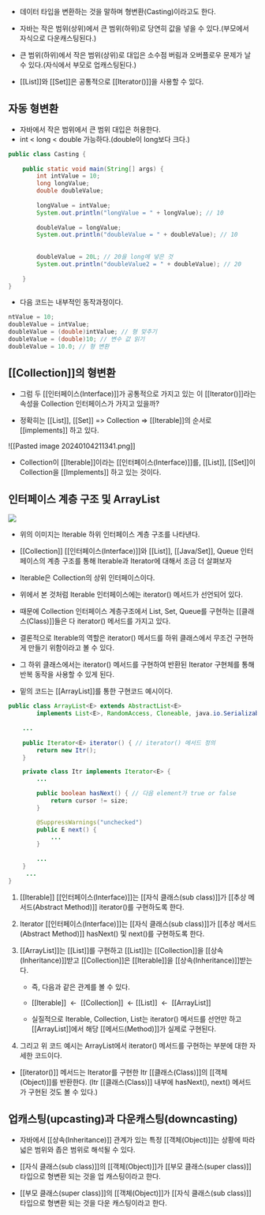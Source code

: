 - 데이터 타입을 변환하는 것을 말하며 형변환(Casting)이라고도 한다.
- 자바는 작은 범위(상위)에서 큰 범위(하위)로 당연히 값을 넣을 수 있다.(부모에서 자식으로 다운캐스팅된다.)

- 큰 범위(하위)에서 작은 범위(상위)로 대입은 소수점 버림과 오버플로우 문제가 날 수 있다.(자식에서 부모로 업캐스팅된다.)

- [[List]]와 [[Set]]은 공통적으로 [[Iterator()]]을 사용할 수 있다. 

## 자동 형변환

- 자바에서 작은 범위에서 큰 범위 대입은 허용한다.
- int < long < double 가능하다.(double이 long보다 크다.)

```java
public class Casting {  
  
    public static void main(String[] args) {  
        int intValue = 10;  
        long longValue;  
        double doubleValue;  
  
        longValue = intValue;  
        System.out.println("longValue = " + longValue); // 10
  
        doubleValue = longValue;  
        System.out.println("doubleValue = " + doubleValue); // 10
  
  
        doubleValue = 20L; // 20을 long에 넣은 것  
        System.out.println("doubleValue2 = " + doubleValue); // 20
  
    }  
}
```

- 다음 코드는 내부적인 동작과정이다.

```java
ntValue = 10;
doubleValue = intValue;
doubleValue = (double)intValue; // 형 맞추기
doubleValue = (double)10; // 변수 값 읽기
doubleValue = 10.0; // 형 변환
```

## [[Collection]]의 형변환

- 그럼 두 [[인터페이스(Interface)]]가 공통적으로 가지고 있는 이 [[Iterator()]]라는 속성을 Collection 인터페이스가 가지고 있을까?

- 정확히는 [[List]], [[Set]] => Collection => [[Iterable]]의 순서로 [[implements]] 하고 있다.

![[Pasted image 20240104211341.png]]

- Collection이 [[Iterable]]이라는 [[인터페이스(Interface)]]를, [[List]], [[Set]]이 Collection을 [[Implements]] 하고 있는 것이다.

## 인터페이스 계층 구조 및 ArrayList

![](https://blog.kakaocdn.net/dn/bgbJkF/btrSCLQz8Qd/e94GtwAHsKuND48KMFhEf1/img.jpg)

- 위의 이미지는 Iterable 하위 인터페이스 계층 구조를 나타낸다.

- [[Collection]] [[인터페이스(Interface)]]와 [[List]], [[Java/Set]], Queue 인터페이스의 계층 구조를 통해 Iterable과 Iterator에 대해서 조금 더 살펴보자

- Iterable은 Collection의 상위 인터페이스이다.
- 위에서 본 것처럼 Iterable 인터페이스에는 iterator() 메서드가 선언되어 있다.

- 때문에 Collection 인터페이스 계층구조에서 List, Set, Queue를 구현하는 [[클래스(Class)]]들은 다 iterator() 메서드를 가지고 있다.

- 결론적으로 Iterable의 역할은 iterator() 메서드를 하위 클래스에서 무조건 구현하게 만들기 위함이라고 볼 수 있다.
- 그 하위 클래스에서는 iterator() 메서드를 구현하여 반환된 Iterator 구현체를 통해 반복 동작을 사용할 수 있게 된다.

- 밑의 코드는 [[ArrayList]]를 통한 구현코드 예시이다.

```java
public class ArrayList<E> extends AbstractList<E>
        implements List<E>, RandomAccess, Cloneable, java.io.Serializable {
 
    ...
     
    public Iterator<E> iterator() { // iterator() 메서드 정의
        return new Itr();
    }

    private class Itr implements Iterator<E> {
        ...

        public boolean hasNext() { // 다음 element가 true or false
            return cursor != size;
        }

        @SuppressWarnings("unchecked")
        public E next() {
            ...
        }
        
        ...
    }  
     ...
}
```

1. [[Iterable]] [[인터페이스(Interface)]]는 [[자식 클래스(sub class)]]가 [[추상 메서드(Abstract Method)]] iterator()를 구현하도록 한다.
2. Iterator [[인터페이스(Interface)]]는 [[자식 클래스(sub class)]]가 [[추상 메서드(Abstract Method)]] hasNext() 및 next()를 구현하도록 한다.
3. [[ArrayList]]는 [[List]]를 구현하고 [[List]]는 [[Collection]]을 [[상속(Inheritance)]]받고 [[Collection]]은 [[Iterable]]을 [[상속(Inheritance)]]받는다.  
      
	- 즉, 다음과 같은 관계를 볼 수 있다.
	- [[Iterable]]  <-  [[Collection]]  <- [[List]]  <-  [[ArrayList]]
	
	- 실질적으로 Iterable, Collection, List는 iterator() 메서드를 선언만 하고 [[ArrayList]]에서 해당 [[메서드(Method)]]가 실제로 구현된다.
      
4. 그리고 위 코드 예시는 ArrayList에서 iterator() 메서드를 구현하는 부분에 대한 자세한 코드이다.

- [[iterator()]] 메서드는 Iterator를 구현한 Itr [[클래스(Class)]]의 [[객체(Object)]]를 반환한다. (Itr [[클래스(Class)]] 내부에 hasNext(), next() 메서드가 구현된 것도 볼 수 있다.)

## 업캐스팅(upcasting)과 다운캐스팅(downcasting)

- 자바에서 [[상속(Inheritance)]] 관계가 있는 특정 [[객체(Object)]]는 상황에 따라 넓은 범위와 좁은 범위로 해석될 수 있다.

- [[자식 클래스(sub class)]]의 [[객체(Object)]]가 [[부모 클래스(super class)]] 타입으로 형변환 되는 것을 업 캐스팅이라고 한다. 
- [[부모 클래스(super class)]]의 [[객체(Object)]]가 [[자식 클래스(sub class)]] 타입으로 형변환 되는 것을 다운 캐스팅이라고 한다.